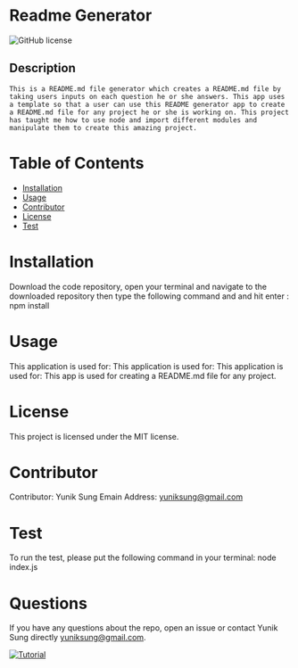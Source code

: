 
  # Readme Generator
  ![GitHub license](https://img.shields.io/badge/license-MIT-blue.svg)

  ## Description

    This is a README.md file generator which creates a README.md file by taking users inputs on each question he or she answers. This app uses a template so that a user can use this README generator app to create a README.md file for any project he or she is working on. This project has taught me how to use node and import different modules and manipulate them to create this amazing project.

  # Table of Contents

  * [Installation](#Installation)
  * [Usage](#Usage)
  * [Contributor](#Contributor)
  * [License](#License)
  * [Test](#Test)

  # Installation
  Download the code repository, open your terminal and navigate to the downloaded repository then type the following command and and hit enter : npm install

  # Usage
  This application is used for:   This application is used for: This application is used for: This app is used for creating a README.md file for any project.

  # License
  This project is licensed under the MIT license.

  # Contributor
  Contributor: Yunik Sung
  Emain Address: yuniksung@gmail.com

  # Test
  To run the test, please put the following command in your terminal: node index.js

  # Questions
  If you have any questions about the repo, open an issue or contact Yunik Sung directly yuniksung@gmail.com.

  [![Tutorial](capture.jpg)](https://www.youtube.com/watch?v=Lw-i2lfHGhE)

  